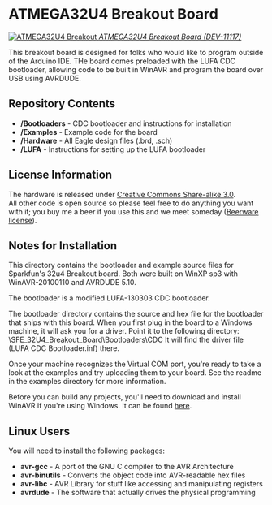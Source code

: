 ATMEGA32U4 Breakout Board
=========================

[![ATMEGA32U4 Breakout](https://dlnmh9ip6v2uc.cloudfront.net/images/products/1/1/1/1/7/11117-01a_i_ma.jpg) 
*ATMEGA32U4 Breakout Board (DEV-11117)*](https://www.sparkfun.com/products/11117)

This breakout board is designed for folks who would like to program outside of the Arduino IDE. THe board
comes preloaded with the LUFA CDC bootloader, allowing code to be built in WinAVR and program the board over USB
using AVRDUDE. 

Repository Contents
-------------------
* **/Bootloaders** - CDC bootloader and instructions for installation
* **/Examples** - Example code for the board
* **/Hardware** - All Eagle design files (.brd, .sch)
* **/LUFA** - Instructions for setting up the LUFA bootloader


License Information
-------------------
The hardware is released under [Creative Commons Share-alike 3.0](http://creativecommons.org/licenses/by-sa/3.0/).  
All other code is open source so please feel free to do anything you want with it; you buy me a beer if you use this and we meet someday ([Beerware license](http://en.wikipedia.org/wiki/Beerware)).

Notes for Installation
----------------------
This directory contains the bootloader and example source files for
Sparkfun's 32u4 Breakout board. Both were built on WinXP sp3 with
WinAVR-20100110 and AVRDUDE 5.10.

The bootloader is a modified LUFA-130303 CDC bootloader.

The bootloader directory contains the source and hex file for the bootloader
that ships with this board.  When you first plug in the board to a Windows
machine, it will ask you for a driver.  Point it to the following directory:
\SFE_32U4_Breakout_Board\Bootloaders\CDC
It will find the driver file (LUFA CDC Bootloader.inf) there.

Once your machine recognizes the Virtual COM port, you're ready to take a
look at the examples and try uploading them to your board. See the readme in
the examples directory for more information.

Before you can build any projects, you'll need to download and install
WinAVR if you're using Windows. It can be found [here](http://sourceforge.net/projects/winavr/files/). 

Linux Users
-----------
You will need to install the following packages:
* **avr-gcc** - A port of the GNU C compiler to the AVR Architecture
* **avr-binutils** - Converts the object code into AVR-readable hex files
* **avr-libc** - AVR Library for stuff like accessing and manipulating registers
* **avrdude** - The software that actually drives the physical programming